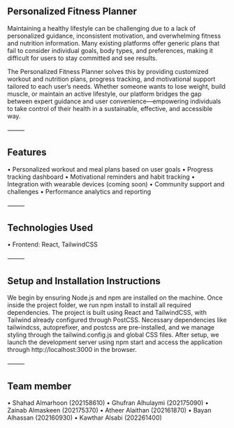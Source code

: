 ## Personalized Fitness Planner

Maintaining a healthy lifestyle can be challenging due to a lack of personalized guidance, inconsistent motivation, and overwhelming fitness and nutrition information. Many existing platforms offer generic plans that fail to consider individual goals, body types, and preferences, making it difficult for users to stay committed and see results.

The Personalized Fitness Planner solves this by providing customized workout and nutrition plans, progress tracking, and motivational support tailored to each user’s needs. Whether someone wants to lose weight, build muscle, or maintain an active lifestyle, our platform bridges the gap between expert guidance and user convenience—empowering individuals to take control of their health in a sustainable, effective, and accessible way.

⸻

## Features
 • Personalized workout and meal plans based on user goals
 • Progress tracking dashboard
 • Motivational reminders and habit tracking
 • Integration with wearable devices (coming soon)
 • Community support and challenges
 • Performance analytics and reporting

⸻

## Technologies Used
 • Frontend: React, TailwindCSS

 ⸻
 ## Setup and Installation Instructions

We begin by ensuring Node.js and npm are installed on the machine. Once inside the project folder, we run npm install to install all required dependencies. The project is built using React and TailwindCSS, with Tailwind already configured through PostCSS. Necessary dependencies like tailwindcss, autoprefixer, and postcss are pre-installed, and we manage styling through the tailwind.config.js and global CSS files. After setup, we launch the development server using npm start and access the application through http://localhost:3000 in the browser.

⸻
## Team member
• Shahad Almarhoon (202158610)
• Ghufran Alhulaymi (202175090)
• Zainab Almaskeen (202175370)
• Atheer Alaithan (202161870)
• Bayan Alhassan (202160930)
• Kawthar Alsabi (202261400)
 
